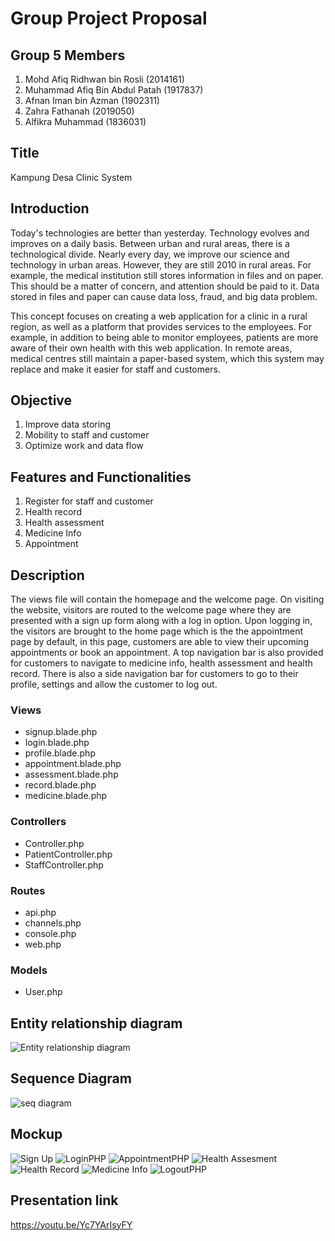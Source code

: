# Group Project Proposal

## Group 5 Members

1. Mohd Afiq Ridhwan bin Rosli (2014161)
2. Muhammad Afiq Bin Abdul Patah (1917837)
3. Afnan Iman bin Azman (1902311)
4. Zahra Fathanah (2019050)
5. Alfikra Muhammad (1836031)

## Title
Kampung Desa Clinic System

## Introduction
  Today's technologies are better than yesterday. Technology evolves and improves on a daily basis. Between urban and rural areas, there is a technological divide. Nearly every day, we improve our science and technology in urban areas. However, they are still 2010 in rural areas. For example, the medical institution still stores information in files and on paper. This should be a matter of concern, and attention should be paid to it. Data stored in files and paper can cause data loss, fraud, and big data problem. 
  
  This concept focuses on creating a web application for a clinic in a rural region, as well as a platform that provides services to the employees. For example, in addition to being able to monitor employees, patients are more aware of their own health with this web application. In remote areas, medical centres still maintain a paper-based system, which this system may replace and make it easier for staff and customers.
  
## Objective 
1. Improve data storing
2. Mobility to staff and customer
3. Optimize work and data flow
  
## Features and Functionalities
1. Register for staff and customer
2. Health record
3. Health assessment 
4. Medicine Info
5. Appointment

## Description
  The views file will contain the homepage and the welcome page. On visiting the website, visitors are routed to the welcome page where they are presented with a sign up form along with a log in option. Upon logging in, the visitors are brought to the home page which is the the appointment page by default, in this page, customers are able to view their upcoming appointments or book an appointment. A top navigation bar is also provided for customers to navigate to medicine info, health assessment and health record. There is also a side navigation bar for customers to go to their profile, settings and allow the customer to log out.
  
### Views
- signup.blade.php
- login.blade.php
- profile.blade.php
- appointment.blade.php
- assessment.blade.php
- record.blade.php
- medicine.blade.php

### Controllers
- Controller.php
- PatientController.php
- StaffController.php

### Routes
- api.php
- channels.php
- console.php
- web.php

### Models
- User.php
  
 ## Entity relationship diagram
  ![Entity relationship diagram](https://user-images.githubusercontent.com/103879224/170877503-d8fc0855-f3b6-47d2-b964-6f6cd22c0794.png)


## Sequence Diagram
![seq diagram](https://user-images.githubusercontent.com/103871912/170830898-c69b4788-f673-4de7-9023-80b642513aa1.PNG)

## Mockup
![Sign Up](https://user-images.githubusercontent.com/104018700/170817496-68dd1e5a-2d65-4fb0-bb3c-f56e8336a1d9.png)
![LoginPHP](https://user-images.githubusercontent.com/104018700/170817490-5a4cdbb4-7b7e-44bd-8c8c-508e8d64642c.png)
![AppointmentPHP](https://user-images.githubusercontent.com/104018700/170817484-5b0cbdbb-bc8f-4d4a-9d3f-f63a03f3410e.png)
![Health Assesment](https://user-images.githubusercontent.com/104018700/170817486-2c0b8f99-b70d-44ac-843d-97bca1b61fca.png)
![Health Record](https://user-images.githubusercontent.com/104018700/170817489-a1420e34-1ab7-4a70-a4f4-f691db4d4e6d.png)
![Medicine Info](https://user-images.githubusercontent.com/104018700/170817494-0f72d282-77f0-4843-80dc-e0bba3c2f4b8.png)
![LogoutPHP](https://user-images.githubusercontent.com/104018700/170817493-dcdb544a-5c1c-4d15-b9e3-dd65fba0aea2.png)

## Presentation link
https://youtu.be/Yc7YArIsyFY
